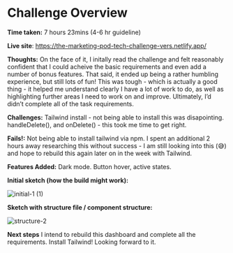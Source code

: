 # Challenge Overview

**Time taken:** 7 hours 23mins (4-6 hr guideline)
<br>

**Live site**: https://the-marketing-pod-tech-challenge-vers.netlify.app/
<br>

**Thoughts:** On the face of it, I initally read the challenge and felt reasonably confident that I could acheive the basic requirements and even add a number of bonus features. 
That said, it ended up being a rather humbling experience, but still lots of fun! This was tough - which is actually a good thing - it helped me understand clearly I have a lot of work to do, as well as highlighting further areas I need to work on and improve. Ultimately, I’d didn’t complete all of the task requirements.
<br>

**Challenges:** Tailwind install - not being able to install this was disapointing. handleDelete(), and onDelete() - this took me time to get right.
<br>

**Fails!:** Not being able to install tailwind via npm. I spent an additional 2 hours away researching this without success - I am still looking into this (😅) and hope to rebuild this again later on in the week with Tailwind.
<br>

**Features Added:**
Dark mode. Button hover, active states.
<br>

**Initial sketch (how the build might work):**

![initial-1 (1)](https://github.com/JAldo1980/marketing-pod-dashboard-challenge/assets/80925002/86104663-1fe9-4453-add4-2394b09ee82f)

**Sketch with structure file / component structure:**

![structure-2](https://github.com/JAldo1980/marketing-pod-dashboard-challenge/assets/80925002/3de0e750-3aca-4c18-ac04-90ad7a112ac1)

**Next steps**
I intend to rebuild this dashboard and complete all the requirements. Install Tailwind! Looking forward to it.
